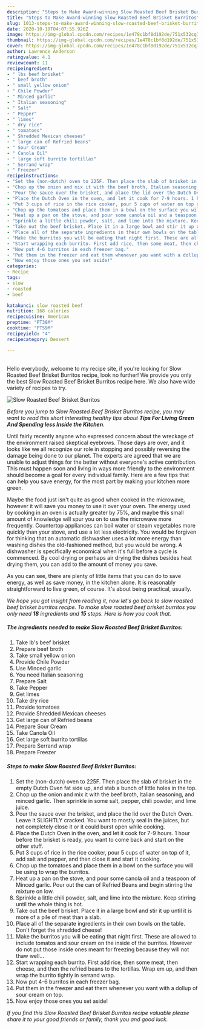 ```yaml
---
description: "Steps to Make Award-winning Slow Roasted Beef Brisket Burritos"
title: "Steps to Make Award-winning Slow Roasted Beef Brisket Burritos"
slug: 1013-steps-to-make-award-winning-slow-roasted-beef-brisket-burritos
date: 2020-10-19T04:07:55.926Z
image: https://img-global.cpcdn.com/recipes/1e478c1bf8d192de/751x532cq70/slow-roasted-beef-brisket-burritos-recipe-main-photo.jpg
thumbnail: https://img-global.cpcdn.com/recipes/1e478c1bf8d192de/751x532cq70/slow-roasted-beef-brisket-burritos-recipe-main-photo.jpg
cover: https://img-global.cpcdn.com/recipes/1e478c1bf8d192de/751x532cq70/slow-roasted-beef-brisket-burritos-recipe-main-photo.jpg
author: Lawrence Anderson
ratingvalue: 4.1
reviewcount: 11
recipeingredient:
- " lbs beef brisket"
- " beef broth"
- " small yellow onion"
- " Chile Powder"
- " Minced garlic"
- " Italian seasoning"
- " Salt"
- " Pepper"
- " limes"
- " dry rice"
- " tomatoes"
- " Shredded Mexican cheeses"
- " large can of Refried beans"
- " Sour Cream"
- " Canola Oil"
- " large soft burrito tortillas"
- " Serrand wrap"
- " Freezer"
recipeinstructions:
- "Set the (non-dutch) oven to 225F. Then place the slab of brisket in the empty Dutch Oven fat side up, and stab a bunch of little holes in the top."
- "Chop up the onion and mix it with the beef broth, Italian seasoning, and minced garlic. Then sprinkle in some salt, pepper, chili powder, and lime juice."
- "Pour the sauce over the brisket, and place the lid over the Dutch Oven. Leave it SLIGHTLY cracked. You want to mostly seal in the juices, but not completely close it or it could burst open while cooking."
- "Place the Dutch Oven in the oven, and let it cook for 7-9 hours. 1 hour before the brisket is ready, you want to come back and start on the other stuff."
- "Put 3 cups of rice in the rice cooker, pour 5 cups of water on top of it, add salt and pepper, and then close it and start it cooking."
- "Chop up the tomatoes and place them in a bowl on the surface you will be using to wrap the burritos."
- "Heat up a pan on the stove, and pour some canola oil and a teaspoon of Minced garlic. Pour out the can of Refried Beans and begin stirring the mixture on low."
- "Sprinkle a little chili powder, salt, and lime into the mixture. Keep stirring until the whole thing is hot."
- "Take out the beef brisket. Place it in a large bowl and stir it up until it is more of a pile of meat than a slab."
- "Place all of the separate ingredients in their own bowls on the table. Don&#39;t forget the shredded cheese!"
- "Make the burritos you will be eating that night first. These are allowed to include tomatos and sour cream on the inside of the burritos. However do not put those inside ones meant for freezing because they will not thaw well..."
- "Start wrapping each burrito. First add rice, then some meat, then cheese, and then the refried beans to the tortillas. Wrap em up, and then wrap the burrito tightly in serrand wrap."
- "Now put 4-6 burritos in each freezer bag."
- "Put them in the freezer and eat them whenever you want with a dollup of sour cream on top."
- "Now enjoy those ones you set aside!"
categories:
- Recipe
tags:
- slow
- roasted
- beef

katakunci: slow roasted beef 
nutrition: 168 calories
recipecuisine: American
preptime: "PT38M"
cooktime: "PT59M"
recipeyield: "4"
recipecategory: Dessert

---
```

<br>
Hello everybody, welcome to my recipe site, if you're looking for Slow Roasted Beef Brisket Burritos recipe, look no further! We provide you only the best Slow Roasted Beef Brisket Burritos recipe here. We also have wide variety of recipes to try.
<br>


![Slow Roasted Beef Brisket Burritos](https://img-global.cpcdn.com/recipes/1e478c1bf8d192de/751x532cq70/slow-roasted-beef-brisket-burritos-recipe-main-photo.jpg)

<i>Before you jump to Slow Roasted Beef Brisket Burritos recipe, you may want to read this short interesting healthy tips about 
<strong>Tips For Living Green And Spending less Inside the Kitchen</strong>.</i>
</br>

Until fairly recently anyone who expressed concern about the wreckage of the environment raised skeptical eyebrows. Those days are over, and it looks like we all recognize our role in stopping and possibly reversing the damage being done to our planet. The experts are agreed that we are unable to adjust things for the better without everyone's active contribution. This must happen soon and living in ways more friendly to the environment should become a goal for every individual family. Here are a few tips that can help you save energy, for the most part by making your kitchen more green.

Maybe the food just isn't quite as good when cooked in the microwave, however it will save you money to use it over your oven. The energy used by cooking in an oven is actually greater by 75%, and maybe this small amount of knowledge will spur you on to use the microwave more frequently. Countertop appliances can boil water or steam vegetables more quickly than your stove, and use a lot less electricity. You would be forgiven for thinking that an automatic dishwasher uses a lot more energy than washing dishes the old-fashioned method, but you would be wrong. A dishwasher is specifically economical when it's full before a cycle is commenced. By cool drying or perhaps air drying the dishes besides heat drying them, you can add to the amount of money you save.

As you can see, there are plenty of little items that you can do to save energy, as well as save money, in the kitchen alone. It is reasonably straightforward to live green, of course. It's about being practical, usually.


<i>We hope you got insight from reading it, now let's go back to slow roasted beef brisket burritos recipe. To make slow roasted beef brisket burritos you only need <strong>18</strong> ingredients and <strong>15</strong> steps. Here is how you cook that.
</i>

##### The ingredients needed to make Slow Roasted Beef Brisket Burritos:

1. Take  lb&#39;s beef brisket
1. Prepare  beef broth
1. Take  small yellow onion
1. Provide  Chile Powder
1. Use  Minced garlic
1. You need  Italian seasoning
1. Prepare  Salt
1. Take  Pepper
1. Get  limes
1. Take  dry rice
1. Provide  tomatoes
1. Provide  Shredded Mexican cheeses
1. Get  large can of Refried beans
1. Prepare  Sour Cream
1. Take  Canola Oil
1. Get  large soft burrito tortillas
1. Prepare  Serrand wrap
1. Prepare  Freezer


##### Steps to make Slow Roasted Beef Brisket Burritos:

1. Set the (non-dutch) oven to 225F. Then place the slab of brisket in the empty Dutch Oven fat side up, and stab a bunch of little holes in the top.
1. Chop up the onion and mix it with the beef broth, Italian seasoning, and minced garlic. Then sprinkle in some salt, pepper, chili powder, and lime juice.
1. Pour the sauce over the brisket, and place the lid over the Dutch Oven. Leave it SLIGHTLY cracked. You want to mostly seal in the juices, but not completely close it or it could burst open while cooking.
1. Place the Dutch Oven in the oven, and let it cook for 7-9 hours. 1 hour before the brisket is ready, you want to come back and start on the other stuff.
1. Put 3 cups of rice in the rice cooker, pour 5 cups of water on top of it, add salt and pepper, and then close it and start it cooking.
1. Chop up the tomatoes and place them in a bowl on the surface you will be using to wrap the burritos.
1. Heat up a pan on the stove, and pour some canola oil and a teaspoon of Minced garlic. Pour out the can of Refried Beans and begin stirring the mixture on low.
1. Sprinkle a little chili powder, salt, and lime into the mixture. Keep stirring until the whole thing is hot.
1. Take out the beef brisket. Place it in a large bowl and stir it up until it is more of a pile of meat than a slab.
1. Place all of the separate ingredients in their own bowls on the table. Don&#39;t forget the shredded cheese!
1. Make the burritos you will be eating that night first. These are allowed to include tomatos and sour cream on the inside of the burritos. However do not put those inside ones meant for freezing because they will not thaw well...
1. Start wrapping each burrito. First add rice, then some meat, then cheese, and then the refried beans to the tortillas. Wrap em up, and then wrap the burrito tightly in serrand wrap.
1. Now put 4-6 burritos in each freezer bag.
1. Put them in the freezer and eat them whenever you want with a dollup of sour cream on top.
1. Now enjoy those ones you set aside!


<i>If you find this Slow Roasted Beef Brisket Burritos recipe valuable please share it to your good friends or family, thank you and good luck.</i>
